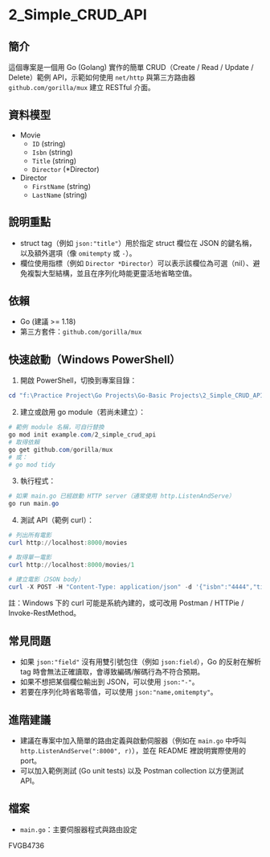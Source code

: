 # 2_Simple_CRUD_API

簡介
---
這個專案是一個用 Go (Golang) 實作的簡單 CRUD（Create / Read / Update / Delete）範例 API，示範如何使用 `net/http` 與第三方路由器 `github.com/gorilla/mux` 建立 RESTful 介面。

資料模型
---
- Movie
  - `ID` (string)
  - `Isbn` (string)
  - `Title` (string)
  - `Director` (*Director)
- Director
  - `FirstName` (string)
  - `LastName` (string)

說明重點
---
- struct tag（例如 `json:"title"`）用於指定 struct 欄位在 JSON 的鍵名稱，以及額外選項（像 `omitempty` 或 `-`）。
- 欄位使用指標（例如 `Director *Director`）可以表示該欄位為可選（nil）、避免複製大型結構，並且在序列化時能更靈活地省略空值。

依賴
---
- Go (建議 >= 1.18)
- 第三方套件：`github.com/gorilla/mux`

快速啟動（Windows PowerShell）
---
1. 開啟 PowerShell，切換到專案目錄：

```powershell
cd "f:\Practice Project\Go Projects\Go-Basic Projects\2_Simple_CRUD_API"
```

2. 建立或啟用 go module（若尚未建立）：

```powershell
# 範例 module 名稱，可自行替換
go mod init example.com/2_simple_crud_api
# 取得依賴
go get github.com/gorilla/mux
# 或：
# go mod tidy
```

3. 執行程式：

```powershell
# 如果 main.go 已經啟動 HTTP server（通常使用 http.ListenAndServe）
go run main.go
```

4. 測試 API（範例 curl）：

```powershell
# 列出所有電影
curl http://localhost:8000/movies

# 取得單一電影
curl http://localhost:8000/movies/1

# 建立電影（JSON body）
curl -X POST -H "Content-Type: application/json" -d '{"isbn":"4444","title":"My Movie","director":{"firstname":"John","lastName":"Doe"}}' http://localhost:8000/movies
```

註：Windows 下的 curl 可能是系統內建的，或可改用 Postman / HTTPie / Invoke-RestMethod。

常見問題
---
- 如果 `json:"field"` 沒有用雙引號包住（例如 `json:field`），Go 的反射在解析 tag 時會無法正確讀取，會導致編碼/解碼行為不符合預期。
- 如果不想把某個欄位輸出到 JSON，可以使用 `json:"-"`。
- 若要在序列化時省略零值，可以使用 `json:"name,omitempty"`。

進階建議
---
- 建議在專案中加入簡單的路由定義與啟動伺服器（例如在 `main.go` 中呼叫 `http.ListenAndServe(":8000", r)`），並在 README 裡說明實際使用的 port。
- 可以加入範例測試 (Go unit tests) 以及 Postman collection 以方便測試 API。

檔案
---
- `main.go`：主要伺服器程式與路由設定

FVGB4736